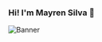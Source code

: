 ### Hi! I'm Mayren Silva 👋
![Banner]([https://ejemplo.com/imagen.jpg](https://co.pinterest.com/pin/download-data-graphic-visualization-vector-art-choose-from-over-a-million-free-vectors-clipart-gra--450641506465554809/))
<!--
**MayrenS95/MayrenS95** is a ✨ _special_ ✨ repository because its `README.md` (this file) appears on your GitHub profile.

Here are some ideas to get you started:

- 🔭 I’m currently working on ...
- 🌱 I’m currently learning ...
- 👯 I’m looking to collaborate on ...
- 🤔 I’m looking for help with ...
- 💬 Ask me about ...
- 📫 How to reach me: ...
- 😄 Pronouns: ...
- ⚡ Fun fact: ...
-->
